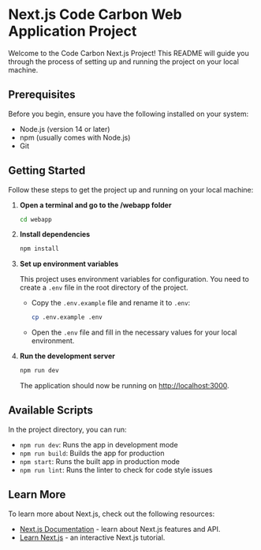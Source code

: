 # Next.js Code Carbon Web Application Project

Welcome to the Code Carbon Next.js Project! This README will guide you through the process of setting up and running the project on your local machine.

## Prerequisites

Before you begin, ensure you have the following installed on your system:

- Node.js (version 14 or later)
- npm (usually comes with Node.js)
- Git

## Getting Started

Follow these steps to get the project up and running on your local machine:

1. **Open a terminal and go to the /webapp folder**

    ```bash
    cd webapp
    ```

2. **Install dependencies**

    ```bash
    npm install
    ```

3. **Set up environment variables**

    This project uses environment variables for configuration. You need to create a `.env` file in the root directory of the project.

    - Copy the `.env.example` file and rename it to `.env`:

        ```bash
        cp .env.example .env
        ```

    - Open the `.env` file and fill in the necessary values for your local environment.

4. **Run the development server**

    ```bash
    npm run dev
    ```

    The application should now be running on [http://localhost:3000](http://localhost:3000).

## Available Scripts

In the project directory, you can run:

- `npm run dev`: Runs the app in development mode
- `npm run build`: Builds the app for production
- `npm start`: Runs the built app in production mode
- `npm run lint`: Runs the linter to check for code style issues

## Learn More

To learn more about Next.js, check out the following resources:

- [Next.js Documentation](https://nextjs.org/docs) - learn about Next.js features and API.
- [Learn Next.js](https://nextjs.org/learn) - an interactive Next.js tutorial.
